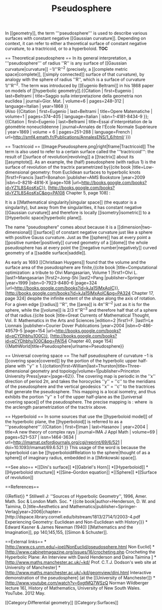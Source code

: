 ﻿---
lastrevid: 647262643
pageid: 60766
canonicalurl: http://en.wikipedia.org/wiki/Pseudosphere
title: Pseudosphere
editurl: http://en.wikipedia.org/w/index.php?title=Pseudosphere&action=edit
length: 7079
contentmodel: wikitext
pagelanguage: en
touched: 2015-02-15T16:46:46Z
ns: 0
fullurl: http://en.wikipedia.org/wiki/Pseudosphere
---

In [[geometry]], the term '''pseudosphere''' is used to describe various surfaces with constant negative [[Gaussian curvature]]. Depending on context, it can refer to either a theoretical surface of constant negative curvature, to a tractricoid, or to a hyperboloid.
__TOC__

== Theoretical pseudosphere ==
In its general interpretation, a '''pseudosphere''' of radius ''R'' is any surface of [[Gaussian curvature|curvature]] &minus;1/''R''<sup>2</sup> (precisely, a [[complete metric space|complete]], [[simply connected]] surface of that curvature), by analogy with the sphere of radius ''R'', which is a surface of curvature 1/''R''<sup>2</sup>. The term was introduced by [[Eugenio Beltrami]] in his 1868 paper on models of [[hyperbolic geometry]].<ref>{{Citation
 | first=Eugenio
 | last=Beltrami
 | title=Saggio sulla interpretazione della geometria non euclidea
 | journal=Gior. Mat.
 | volume=6
 | pages=248&ndash;312
 | language=Italian
 | year=1868
}}<br />
(Also {{Citation
 | first=Eugenio
 | last=Beltrami
 | title=Opere Matematiche
 | volume=1
 | pages=374&ndash;405
 | language=Italian
 | isbn=1-4181-8434-9
}};<br />
{{Citation
 | first=Eugenio
 | last=Beltrami
 | title=Essai d'interprétation de la géométrie noneuclidéenne
 | journal=Annales de l'École Normale Supérieure
 | year=1869
 | volume = 6
 | pages=251&ndash;288
 | language=French
 | url=http://smf4.emath.fr/Publications/AnnalesENS/1_6/html/
}})</ref>

== Tractricoid ==
[[Image:Pseudosphere.png|right|frame|Tractricoid]]
The term is also used to refer to a certain surface called the '''tractricoid''': the result of [[surface of revolution|revolving]] a [[tractrix]] about its [[asymptote]]. As an example, the (half) pseudosphere (with radius 1) is the surface of revolution of the tractrix parametrized by<ref>{{cite book
|title=Low-dimensional geometry: from Euclidean surfaces to hyperbolic knots
|first1=Francis
|last1=Bonahon
|publisher=AMS Bookstore
|year=2009
|isbn=0-8218-4816-X
|page=108
|url=http://books.google.com/books?id=YZ1L8S4osKsC}}, [http://books.google.com/books?id=YZ1L8S4osKsC&pg=PA108 Chapter 5, page 108]
</ref>
:<math>t \mapsto \left( t - \tanh{t}, \operatorname{sech}\,{t} \right), \quad \quad 0 \le t < \infty.</math>

It is a [[Mathematical singularity|singular space]] (the equator is a singularity), but away from the singularities, it has constant negative [[Gaussian curvature]] and therefore is locally [[isometry|isometric]] to a [[Hyperbolic space|hyperbolic plane]].

The name "pseudosphere" comes about because it is a [[dimension|two-dimensional]] [[surface]] of constant negative curvature just like a sphere with positive Gauss curvature.
Just as the [[sphere]] has at every point a [[positive number|positively]] curved geometry of a [[dome]] the whole pseudosphere has at every point the [[negative number|negatively]] curved geometry of a [[saddle surface|saddle]].

As early as 1693 [[Christiaan Huygens]] found that the volume and the surface area of the pseudosphere are finite,<ref>{{cite book
|title=Computational optimization: a tribute to Olvi Mangasarian, Volume 1
|first1=Olvi L.
|last1=Mangasarian
|first2=Jong-Shi
|last2=Pang
|publisher=Springer
|year=1999
|isbn=0-7923-8480-6
|page=324
|url=http://books.google.com/books?id=kJa15IMxAoIC}}, [http://books.google.com/books?id=kJa15IMxAoIC&pg=PA324 Chapter 17, page 324]
</ref> despite the infinite extent of the shape along the axis of rotation. For a given edge [[radius]] ''R'', the [[area]] is 4π''R''<sup>2</sup> just as it is for the sphere, while the [[volume]] is 2/3 π''R''<sup>3</sup> and therefore half that of a sphere of that radius.<ref>{{cite book
|title=Great Currents of Mathematical Thought, Vol. II: Mathematics in the Arts and Sciences
|edition=2
|first1=F.
|last1=Le Lionnais
|publisher=Courier Dover Publications
|year=2004
|isbn=0-486-49579-5
|page=154
|url=http://books.google.com/books?id=pCYDhbhu1O0C}}, [http://books.google.com/books?id=pCYDhbhu1O0C&pg=PA154 Chapter 40, page 154]
</ref><ref>{{MathWorld|title=Pseudosphere|urlname=Pseudosphere}}</ref>

== Universal covering space ==
The half pseudosphere of curvature &minus;1 is [[covering space|covered]] by the portion of the hyperbolic upper half-plane with ''y''&nbsp;≥&nbsp;1.<ref>{{citation|first=William|last=Thurston|title=Three-dimensional geometry and topology|volume=1|publisher=Princeton University Press|year=|page=62}}.</ref>  The covering map is periodic in the ''x'' direction of period 2π, and takes the horocycles ''y''&nbsp;=&nbsp;''c'' to the meridians of the pseudosphere and the vertical geodesics ''x''&nbsp;=&nbsp;''c'' to the tractrices that generate the pseudosphere.  This mapping is a local isometry, and thus exhibits the portion ''y''&nbsp;≥&nbsp;1 of the upper half-plane as the [[universal covering space]] of the pseudosphere.  The precise mapping is
:<math>(x,y)\mapsto (v(\operatorname{arcosh} y)\cos x, v(\operatorname{arcosh} y) \sin x, u(\operatorname{arcosh} y))</math>
where <math>t\mapsto (u(t),v(t))</math> is the arclength parametrization of the tractrix above.

== Hyperboloid ==
In some sources that use the [[hyperboloid model]] of the hyperbolic plane, the [[hyperboloid]] is referred to as a '''pseudosphere'''.<ref>{{Citation
 | first=Elman
 | last=Hasanov
 | year=2004
 | title=A new theory of complex rays
 | journal=IMA J Appl Math
 | volume=69
 | pages=521&ndash;537
 | issn=1464-3634
 | url=http://imamat.oxfordjournals.org/cgi/reprint/69/6/521
 | doi=10.1093/imamat/69.6.521
}}</ref>
This usage of the word is because the hyperboloid can be [[hyperboloid#Relation to the sphere|thought of as a sphere]] of imaginary radius, embedded in a [[Minkowski space]].

==See also==
*[[Dini's surface]]
*[[Gabriel's Horn]]
*[[Hyperboloid]]
*[[Hyperboloid structure]]
*[[Sine–Gordon equation]]
*[[Sphere]]
*[[Surface of revolution]]

==References==
<div class="references-small">
{{Reflist}}
* Stillwell J: ''Sources of Hyperbolic Geometry'', 1996, Amer. Math. Soc & London Math. Soc.
* {{cite book|author=Henderson, D. W. and Taimina, D.|title=Aesthetics and Mathematics|publisher=Springer-Verlag|year=2006|chapter=[http://dspace.library.cornell.edu/bitstream/1813/2714/1/2003-4.pdf Experiencing Geometry: Euclidean and Non-Euclidean with History]}}
* Edward Kasner & James Newman (1940) [[Mathematics and the Imagination]], pp 140,145,155, [[Simon & Schuster]].
</div>

==External links==
*[http://www.cs.unm.edu/~joel/NonEuclid/pseudosphere.html Non Euclid]
*[http://www.cabinetmagazine.org/issues/16/crocheting.php Crocheting the Hyperbolic Plane: An Interview with David Henderson and Daina Taimina ]
*[http://www.maths.manchester.ac.uk/~kd/ Prof. C.T.J. Dodson's web site at University of Manchester]
*[http://www.maths.manchester.ac.uk/~kd/geomview/dini.html Interactive demonstration of the pseudosphere] (at the [[University of Manchester]])
*[http://www.youtube.com/watch?v=6xgtMQ7WSzQ Norman Wildberger lecture 16], History of Mathematics, University of New South Wales. YouTube. 2012 May.

[[Category:Differential geometry]]
[[Category:Surfaces]]